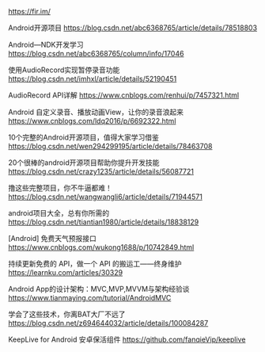 
https://fir.im/

Android开源项目
https://blog.csdn.net/abc6368765/article/details/78518803

Android—NDK开发学习
https://blog.csdn.net/abc6368765/column/info/17046

使用AudioRecord实现暂停录音功能
https://blog.csdn.net/imhxl/article/details/52190451

AudioRecord API详解
https://www.cnblogs.com/renhui/p/7457321.html

Android 自定义录音、播放动画View，让你的录音浪起来 
https://www.cnblogs.com/ldq2016/p/6692322.html

10个完整的Android开源项目，值得大家学习借鉴
https://blog.csdn.net/wen294299195/article/details/78463708

20个很棒的android开源项目帮助你提升开发技能
https://blog.csdn.net/crazy1235/article/details/56087721

撸这些完整项目，你不牛逼都难！
https://blog.csdn.net/wangwangli6/article/details/71944571

android项目大全，总有你所需的
https://blog.csdn.net/tiantian1980/article/details/18838129

[Android] 免费天气预报接口 
https://www.cnblogs.com/wukong1688/p/10742849.html

持续更新免费的 API，做一个 API 的搬运工——终身维护 
https://learnku.com/articles/30329

Android App的设计架构：MVC,MVP,MVVM与架构经验谈
https://www.tianmaying.com/tutorial/AndroidMVC

学会了这些技术，你离BAT大厂不远了
https://blog.csdn.net/z694644032/article/details/100084287

KeepLive for Android 安卓保活组件
https://github.com/fanqieVip/keeplive
